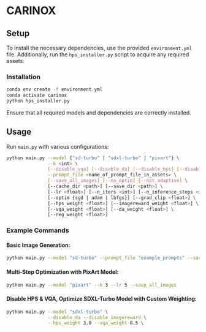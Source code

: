 # **CARINOX**

## **Setup**
To install the necessary dependencies, use the provided `environment.yml` file. Additionally, run the `hps_installer.py` script to acquire any required assets.

### **Installation**
```bash
conda env create -f environment.yml
conda activate carinox
python hps_installer.py
```
Ensure that all required models and dependencies are correctly installed.

## **Usage**
Run `main.py` with various configurations:

```bash
python main.py --model {"sd-turbo" | "sdxl-turbo" | "pixart"} \
               --k <int> \
               [--disable_vqa] [--disable_da] [--disable_hps] [--disable_imagereward] \
               --prompt_file <name_of_prompt_file_in_assets> \
               [--save_all_images] [--no_optim] [--not_adaptive] \
               [--cache_dir <path>] [--save_dir <path>] \
               [--lr <float>] [--n_iters <int>] [--n_inference_steps <int>] \
               [--optim {sgd | adam | lbfgs}] [--grad_clip <float>] \
               [--hps_weight <float>] [--imagereward_weight <float>] \
               [--vqa_weight <float>] [--da_weight <float>] \
               [--reg_weight <float>]
```

### **Example Commands**

#### Basic Image Generation:
```bash
python main.py --model "sd-turbo" --prompt_file "example_prompts" --save_all_images
```

#### Multi-Step Optimization with PixArt Model:
```bash
python main.py --model "pixart" --k 3 --lr 5 --save_all_images
```

#### Disable HPS & VQA, Optimize SDXL-Turbo Model with Custom Weighting:
```bash
python main.py --model "sdxl-turbo" \
               --disable_da --disable_imagereward \
               --hps_weight 3.0 --vqa_weight 0.5 \
```


